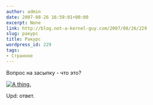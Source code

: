 ```yaml
---
author: admin
date: 2007-08-26 16:59:01+00:00
excerpt: None
link: http://blog.not-a-kernel-guy.com/2007/08/26/229
slug: ракурс
title: Ракурс
wordpress_id: 229
tags:
- Странное
---
```


Вопрос на засыпку - что это?

[![A thing.](http://blog.not-a-kernel-guy.com/wp-content/uploads/2007/08/thing1.thumbnail.jpg)](http://blog.not-a-kernel-guy.com/wp-content/uploads/2007/08/thing1.jpg)

Upd: ответ.
